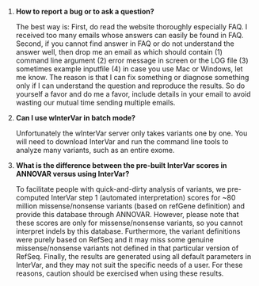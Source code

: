 1. **How to report a bug or to ask a question?**

    The best way is: First, do read the website thoroughly especially FAQ. I received too many emails whose answers can easily be found in FAQ. Second, if you cannot find answer in FAQ or do not understand the answer well, then drop me an email  as which should contain (1) command line argument (2) error message in screen or the LOG file (3) sometimes example inputfile (4) in case you use Mac or Windows, let me know. The reason is that I can fix something or diagnose something only if I can understand the question and reproduce the results. So do yourself a favor and do me a favor, include details in your email to avoid wasting our mutual time sending multiple emails.

2. **Can I use wInterVar in batch mode?**

    Unfortunately the wInterVar server only takes variants one by one. You will need to download InterVar and run the command line tools to analyze many variants, such as an entire exome.

3. **What is the difference between the pre-built InterVar scores in ANNOVAR versus using InterVar?**

    To facilitate people with quick-and-dirty analysis of variants, we pre-computed InterVar step 1 (automated interpretation) scores for ~80 million missense/nonsense variants (based on refGene definition) and provide this database through ANNOVAR. However, please note that these scores are only for missense/nonsense variants, so you cannot interpret indels by this database. Furthermore, the variant definitions were purely based on RefSeq and it may miss some genuine missense/nonsense variants not defined in that particular version of RefSeq. Finally, the results are generated using all default parameters in InterVar, and they may not suit the specific needs of a user. For these reasons, caution should be exercised when using these results.


